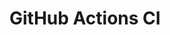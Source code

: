 # GitHub Actions CI





















































































































































































































































































































































































































































































































































































































































































































































































































































































































































































































































































































































































































































































































































































































































































































































































































































































































































































































































































































































































































































































































































































































































































































































































































































































































































































































































































































































































































































































































































































































































































































































































































































































































































































